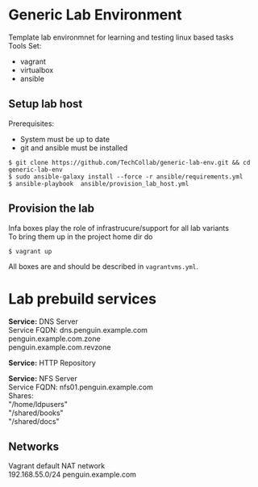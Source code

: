 # Generic Lab Environment
Template lab environmnet for learning and testing linux based tasks  
Tools Set:
- vagrant 
- virtualbox
- ansible  

## Setup lab host 

Prerequisites: 
- System must be up to date 
- git and ansible must be installed

~~~
$ git clone https://github.com/TechCollab/generic-lab-env.git && cd generic-lab-env
$ sudo ansible-galaxy install --force -r ansible/requirements.yml 
$ ansible-playbook  ansible/provision_lab_host.yml
~~~

## Provision the lab 
Infa boxes play the role of infrastrucure/support for all lab variants  
To bring them up in the project home dir do 

~~~
$ vagrant up
~~~

All boxes are and should be described in `vagrantvms.yml`. 


# Lab prebuild services

**Service:** DNS Server  
Service FQDN: dns.penguin.example.com  
penguin.example.com.zone  
penguin.example.com.revzone  
        
**Service:** HTTP Repository      

**Service:** NFS Server  
Service FQDN: nfs01.penguin.example.com  
Shares:  
	"/home/ldpusers"  
	"/shared/books"  
	"/shared/docs"   

## Networks  
Vagrant default NAT network   
192.168.55.0/24 penguin.example.com   



